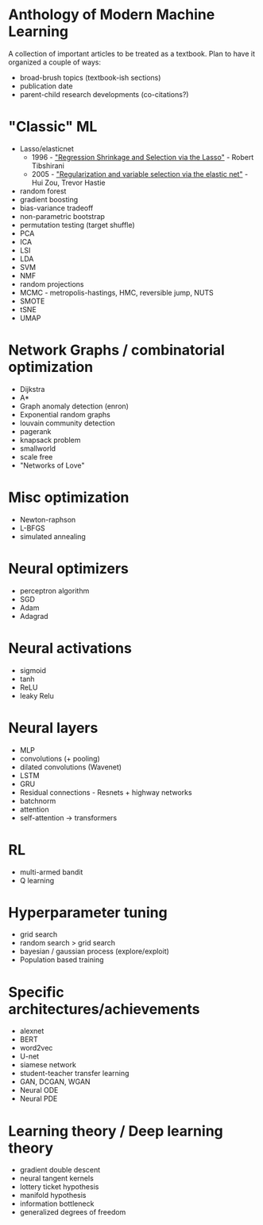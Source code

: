 # Anthology of Modern Machine Learning

A collection of important articles to be treated as a textbook. Plan to have it organized a couple of ways: 

* broad-brush topics (textbook-ish sections)
* publication date
* parent-child research developments (co-citations?)


# "Classic" ML

* Lasso/elasticnet
  * 1996 - ["Regression Shrinkage and Selection via the Lasso"](https://statweb.stanford.edu/~tibs/lasso/lasso.pdf) - Robert Tibshirani
  * 2005 - ["Regularization and variable selection via the elastic net"](https://web.stanford.edu/~hastie/Papers/B67.2%20(2005)%20301-320%20Zou%20&%20Hastie.pdf) - Hui Zou, Trevor Hastie
* random forest
* gradient boosting
* bias-variance tradeoff
* non-parametric bootstrap
* permutation testing (target shuffle)
* PCA
* ICA
* LSI
* LDA
* SVM
* NMF
* random projections
* MCMC - metropolis-hastings, HMC, reversible jump, NUTS
* SMOTE
* tSNE
* UMAP


# Network Graphs / combinatorial optimization

* Dijkstra
* A\*
* Graph anomaly detection (enron)
* Exponential random graphs
* louvain community detection
* pagerank
* knapsack problem
* smallworld
* scale free
* "Networks of Love"

# Misc optimization

* Newton-raphson
* L-BFGS
* simulated annealing

# Neural optimizers

* perceptron algorithm
* SGD
* Adam
* Adagrad

# Neural activations

* sigmoid
* tanh
* ReLU
* leaky Relu

# Neural layers

* MLP
* convolutions (+ pooling)
* dilated convolutions (Wavenet)
* LSTM
* GRU
* Residual connections - Resnets + highway networks
* batchnorm
* attention
* self-attention -> transformers

# RL

* multi-armed bandit
* Q learning

# Hyperparameter tuning

* grid search
* random search > grid search
* bayesian / gaussian process (explore/exploit)
* Population based training

# Specific architectures/achievements

* alexnet
* BERT
* word2vec
* U-net
* siamese network
* student-teacher transfer learning
* GAN, DCGAN, WGAN
* Neural ODE
* Neural PDE

# Learning theory / Deep learning theory

* gradient double descent
* neural tangent kernels
* lottery ticket hypothesis
* manifold hypothesis
* information bottleneck
* generalized degrees of freedom
